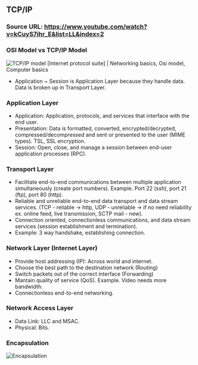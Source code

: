 ## TCP/IP

### Source URL: https://www.youtube.com/watch?v=kCuyS7ihr_E&list=LL&index=2

### OSI Model vs TCP/IP Model
![TCP/IP model [Internet protocol suite] | Networking basics, Osi model,  Computer basics](https://i.pinimg.com/originals/5d/c8/20/5dc8209ec5c3ede7470f8763b5bb1907.gif)
- Application ~ Session is Application Layer because they handle data. Data is broken up in Transport Layer.

### Application Layer
- Application: Application, protocols, and services that interface with the end user.
- Presentation: Data is formatted, converted, encrypted/decrypted, compressed/decompressed and sent or presented to the user (MIME types). TSL, SSL encryption.
- Session: Open, close, and manage a session between end-user application processes (RPC). 

### Transport Layer
- Facilitate end-to-end communications between multiple application simultaneously (create port numbers). Example. Port 22 (ssh), port 21 (ftp), port 80 (http).
- Reliable and unreliable end-to-end data transport and data stream services. (TCP - reliable -> http, UDP - unreliable -> if no need reliability ex. online feed, live transmission, SCTP mail - new).
- Connection oriented, connectionless communications, and data stream services (session establishment and termination).
- Example: 3 way handshake, establishing connection.

### Network Layer (Internet Layer)
- Provide host addressing (IP): Across world and internet.
- Choose the best path to the destination network (Routing)
- Switch packets out of the correct interface (Forwarding)
- Mantain quality of service (QoS). Example. Video needs more bandwidth.
- Connectionless end-to-end networking.

### Network Access Layer
- Data Link: LLC and MSAC.
- Physical: Bits.

### Encapsulation
![Encapsulation](https://i.ibb.co/XymwfsS/Screen-Shot-2020-11-18-at-17-57-28.png)
<!--stackedit_data:
eyJoaXN0b3J5IjpbNTYwNjI2NDA4LDE4Njk5NjE1NTUsLTE0NT
c1NzczM119
-->